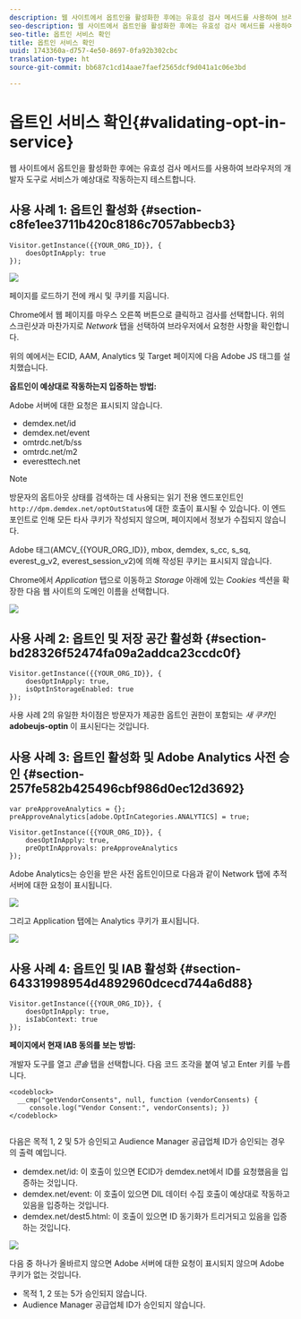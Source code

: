 ```yaml
---
description: 웹 사이트에서 옵트인을 활성화한 후에는 유효성 검사 메서드를 사용하여 브라우저의 개발자 도구로 서비스가 예상대로 작동하는지 테스트합니다.
seo-description: 웹 사이트에서 옵트인을 활성화한 후에는 유효성 검사 메서드를 사용하여 브라우저의 개발자 도구로 서비스가 예상대로 작동하는지 테스트합니다.
seo-title: 옵트인 서비스 확인
title: 옵트인 서비스 확인
uuid: 1743360a-d757-4e50-8697-0fa92b302cbc
translation-type: ht
source-git-commit: bb687c1cd14aae7faef2565dcf9d041a1c06e3bd

---
```



# 옵트인 서비스 확인{#validating-opt-in-service}

웹 사이트에서 옵트인을 활성화한 후에는 유효성 검사 메서드를 사용하여 브라우저의 개발자 도구로 서비스가 예상대로 작동하는지 테스트합니다.

## 사용 사례 1: 옵트인 활성화 {#section-c8fe1ee3711b420c8186c7057abbecb3}

```
Visitor.getInstance({{YOUR_ORG_ID}}, { 
    doesOptInApply: true 
});
```

![](assets/use_case_1_1.png)

페이지를 로드하기 전에 캐시 및 쿠키를 지웁니다.

Chrome에서 웹 페이지를 마우스 오른쪽 버튼으로 클릭하고 검사를 선택합니다. 위의 스크린샷과 마찬가지로 *Network* 탭을 선택하여 브라우저에서 요청한 사항을 확인합니다.

위의 예에서는 ECID, AAM, Analytics 및 Target 페이지에 다음 Adobe JS 태그를 설치했습니다.

**옵트인이 예상대로 작동하는지 입증하는 방법:**

Adobe 서버에 대한 요청은 표시되지 않습니다.

* demdex.net/id
* demdex.net/event
* omtrdc.net/b/ss
* omtrdc.net/m2
* everesttech.net

>[!NOTE]
>
>방문자의 옵트아웃 상태를 검색하는 데 사용되는 읽기 전용 엔드포인트인 `http://dpm.demdex.net/optOutStatus`에 대한 호출이 표시될 수 있습니다. 이 엔드포인트로 인해 모든 타사 쿠키가 작성되지 않으며, 페이지에서 정보가 수집되지 않습니다.

Adobe 태그(AMCV_{{YOUR_ORG_ID}}, mbox, demdex, s_cc, s_sq, everest_g_v2, everest_session_v2)에 의해 작성된 쿠키는 표시되지 않습니다.

Chrome에서 *Application* 탭으로 이동하고 *Storage* 아래에 있는 *Cookies* 섹션을 확장한 다음 웹 사이트의 도메인 이름을 선택합니다.

![](assets/use_case_1_2.png)

## 사용 사례 2: 옵트인 및 저장 공간 활성화 {#section-bd28326f52474fa09a2addca23ccdc0f}

```
Visitor.getInstance({{YOUR_ORG_ID}}, { 
    doesOptInApply: true, 
    isOptInStorageEnabled: true 
});
```

사용 사례 2의 유일한 차이점은 방문자가 제공한 옵트인 권한이 포함되는 *새 쿠키*인 **adobeujs-optin** 이 표시된다는 것입니다.

## 사용 사례 3: 옵트인 활성화 및 Adobe Analytics 사전 승인 {#section-257fe582b425496cbf986d0ec12d3692}

```
var preApproveAnalytics = {}; 
preApproveAnalytics[adobe.OptInCategories.ANALYTICS] = true;

Visitor.getInstance({{YOUR_ORG_ID}}, { 
    doesOptInApply: true, 
    preOptInApprovals: preApproveAnalytics 
});
```

Adobe Analytics는 승인을 받은 사전 옵트인이므로 다음과 같이 Network 탭에 추적 서버에 대한 요청이 표시됩니다.

![](assets/use_case_3_1.png)

그리고 Application 탭에는 Analytics 쿠키가 표시됩니다.

![](assets/use_case_3_2.png)

## 사용 사례 4: 옵트인 및 IAB 활성화 {#section-64331998954d4892960dcecd744a6d88}

```
Visitor.getInstance({{YOUR_ORG_ID}}, { 
    doesOptInApply: true, 
    isIabContext: true 
});
```

**페이지에서 현재 IAB 동의를 보는 방법:**

개발자 도구를 열고 *콘솔* 탭을 선택합니다. 다음 코드 조각을 붙여 넣고 Enter 키를 누릅니다.

```
<codeblock>
  __cmp("getVendorConsents", null, function (vendorConsents) { 
     console.log("Vendor Consent:", vendorConsents); }) 
</codeblock>  
  
```

다음은 목적 1, 2 및 5가 승인되고 Audience Manager 공급업체 ID가 승인되는 경우의 출력 예입니다.

* demdex.net/id: 이 호출이 있으면 ECID가 demdex.net에서 ID를 요청했음을 입증하는 것입니다.
* demdex.net/event: 이 호출이 있으면 DIL 데이터 수집 호출이 예상대로 작동하고 있음을 입증하는 것입니다.
* demdex.net/dest5.html: 이 호출이 있으면 ID 동기화가 트리거되고 있음을 입증하는 것입니다.

![](assets/use_case_4_1.png)

다음 중 하나가 올바르지 않으면 Adobe 서버에 대한 요청이 표시되지 않으며 Adobe 쿠키가 없는 것입니다.

* 목적 1, 2 또는 5가 승인되지 않습니다.
* Audience Manager 공급업체 ID가 승인되지 않습니다.